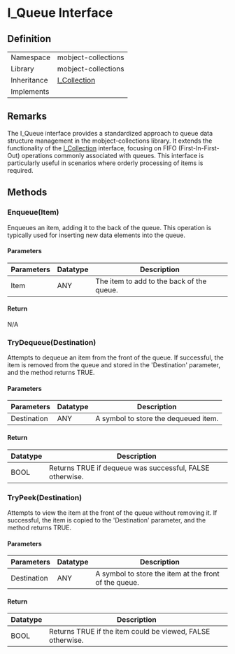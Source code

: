 # I_Queue Interface

## Definition

|             |                                 |
| ----------- | ------------------------------- |
| Namespace   | mobject-collections             |
| Library     | mobject-collections             |
| Inheritance | [I_Collection](I_Collection.md) |
| Implements  |                                 |

## Remarks

The I_Queue interface provides a standardized approach to queue data structure management in the mobject-collections library. It extends the functionality of the [I_Collection](I_Collection.md) interface, focusing on FIFO (First-In-First-Out) operations commonly associated with queues. This interface is particularly useful in scenarios where orderly processing of items is required.

## Methods

### Enqueue(Item)

Enqueues an item, adding it to the back of the queue. This operation is typically used for inserting new data elements into the queue.

#### Parameters

| Parameters | Datatype | Description                               |
| ---------- | -------- | ----------------------------------------- |
| Item       | ANY      | The item to add to the back of the queue. |

#### Return

N/A

### TryDequeue(Destination)

Attempts to dequeue an item from the front of the queue. If successful, the item is removed from the queue and stored in the 'Destination' parameter, and the method returns TRUE.

#### Parameters

| Parameters  | Datatype | Description                          |
| ----------- | -------- | ------------------------------------ |
| Destination | ANY      | A symbol to store the dequeued item. |

#### Return

| Datatype | Description                                              |
| -------- | -------------------------------------------------------- |
| BOOL     | Returns TRUE if dequeue was successful, FALSE otherwise. |

### TryPeek(Destination)

Attempts to view the item at the front of the queue without removing it. If successful, the item is copied to the 'Destination' parameter, and the method returns TRUE.

#### Parameters

| Parameters  | Datatype | Description                                           |
| ----------- | -------- | ----------------------------------------------------- |
| Destination | ANY      | A symbol to store the item at the front of the queue. |

#### Return

| Datatype | Description                                                |
| -------- | ---------------------------------------------------------- |
| BOOL     | Returns TRUE if the item could be viewed, FALSE otherwise. |
